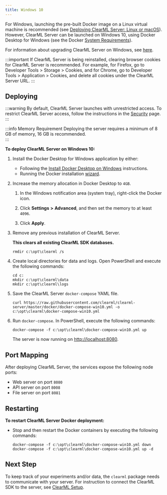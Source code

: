 ```yaml
---
title: Windows 10
---
```


For Windows, launching the pre-built Docker image on a Linux virtual machine is recommended (see [Deploying ClearML Server: Linux or macOS](clearml_server_linux_mac.md)). 
However, ClearML Server can be launched on Windows 10, using Docker Desktop for Windows (see the Docker [System Requirements](https://docs.docker.com/docker-for-windows/install/#system-requirements)).

For information about upgrading ClearML Server on Windows, see [here](upgrade_server_win.md).

:::important
If ClearML Server is being reinstalled, clearing browser cookies for ClearML Server is recommended. For example, 
for Firefox, go to Developer Tools > Storage > Cookies, and for Chrome, go to Developer Tools > Application > Cookies,
and delete all cookies under the ClearML Server URL.
:::

## Deploying

:::warning
By default, ClearML Server launches with unrestricted access. To restrict ClearML Server access, follow the instructions in the [Security](clearml_server_security.md) page.
:::

:::info Memory Requirement
Deploying the server requires a minimum of 8 GB of memory, 16 GB is recommended.  
:::

**To deploy ClearML Server on Windows 10:**

1. Install the Docker Desktop for Windows application by either:

    * Following the [Install Docker Desktop on Windows](https://docs.docker.com/docker-for-windows/install/) instructions.
    * Running the Docker installation [wizard](https://hub.docker.com/?overlay=onboarding).

1. Increase the memory allocation in Docker Desktop to `4GB`.

    1. In the Windows notification area (system tray), right-click the Docker icon.

    1. Click **Settings** **>** **Advanced**, and then set the memory to at least `4096`.
   
    1. Click **Apply**.
    
1. Remove any previous installation of ClearML Server.

    **This clears all existing ClearML SDK databases.**

    ``` 
    rmdir c:\opt\clearml /s
    ```
   
1. Create local directories for data and logs. Open PowerShell and execute the following commands:

   ```
   cd c:
   mkdir c:\opt\clearml\data
   mkdir c:\opt\clearml\logs
   ```

1. Save the ClearML Server `docker-compose` YAML file.
 
   ```   
   curl https://raw.githubusercontent.com/clearml/clearml-server/master/docker/docker-compose-win10.yml -o c:\opt\clearml\docker-compose-win10.yml
   ```
   
1. Run `docker-compose`. In PowerShell, execute the following commands:

   ```
   docker-compose -f c:\opt\clearml\docker-compose-win10.yml up
   ```
   The server is now running on [http://localhost:8080](http://localhost:8080).
 
## Port Mapping

After deploying ClearML Server, the services expose the following node ports:

* Web server on port `8080`
* API server on port `8008`
* File server on port `8081`

## Restarting

**To restart ClearML Server Docker deployment:**

* Stop and then restart the Docker containers by executing the following commands:

   ```
   docker-compose -f c:\opt\clearml\docker-compose-win10.yml down
   docker-compose -f c:\opt\clearml\docker-compose-win10.yml up -d
   ```

## Next Step

To keep track of your experiments and/or data, the `clearml` package needs to communicate with your server. 
For instruction to connect the ClearML SDK to the server, see [ClearML Setup](../clearml_sdk/clearml_sdk_setup.md).